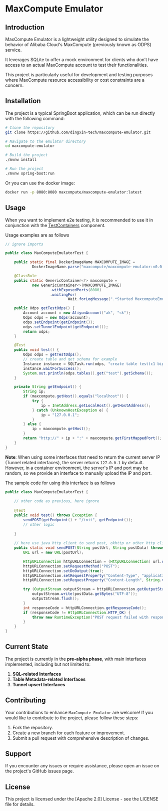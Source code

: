 # MaxCompute Emulator

## Introduction

MaxCompute Emulator is a lightweight utility designed to simulate the behavior of Alibaba Cloud's MaxCompute (previously known as ODPS) service. 

It leverages SQLite to offer a mock environment for clients who don’t have access to an actual MaxCompute account to test their functionalities. 

This project is particularly useful for development and testing purposes where MaxCompute resource accessibility or cost constraints are a concern.

## Installation

The project is a typical SpringBoot application, which can be run directly with the following command:
```bash
# Clone the repository
git clone https://github.com/dingxin-tech/maxcompute-emulator.git

# Navigate to the emulator directory
cd maxcompute-emulator

# Build the project
./mvnw install

# Run the project
./mvnw spring-boot:run
```

Or you can use the docker image:
```bash
docker run -p 8080:8080 maxcompute/maxcompute-emulator:latest
```
## Usage
When you want to implement e2e testing, it is recommended to use it in conjunction with the [TestContainers](https://java.testcontainers.org/) component. 

Usage examples are as follows

```java
// ignore imports

public class MaxComputeEmulatorTest {

    public static final DockerImageName MAXCOMPUTE_IMAGE =
            DockerImageName.parse("maxcompute/maxcompute-emulator:v0.0.1");

    @ClassRule
    public static GenericContainer<?> maxcompute =
            new GenericContainer<>(MAXCOMPUTE_IMAGE)
                    .withExposedPorts(8080)
                    .waitingFor(
                            Wait.forLogMessage(".*Started MaxcomputeEmulatorApplication.*\\n", 1));

    public Odps getTestOdps() {
        Account account = new AliyunAccount("ak", "sk");
        Odps odps = new Odps(account);
        odps.setEndpoint(getEndpoint());
        odps.setTunnelEndpoint(getEndpoint());
        return odps;
    }

    @Test
    public void test() {
        Odps odps = getTestOdps();
        // create table and get schema for example
        Instance instance = SQLTask.run(odps, "create table test(c1 bigint)");
        instance.waitForSuccess();
        System.out.println(odps.tables().get("test").getSchema());
    }

    private String getEndpoint() {
        String ip;
        if (maxcompute.getHost().equals("localhost")) {
            try {
                ip = InetAddress.getLocalHost().getHostAddress();
            } catch (UnknownHostException e) {
                ip = "127.0.0.1";
            }
        } else {
            ip = maxcompute.getHost();
        }
        return "http://" + ip + ":" + maxcompute.getFirstMappedPort();
    }
}
```
**Note**: When using some interfaces that need to return the current server IP (Tunnel related interfaces), 
the server returns `127.0.0.1` by default. However, in a container environment, the server's IP and port may be random, 
so we provide an interface to manually upload the IP and port. 

The sample code for using this interface is as follows
```java
public class MaxComputeEmulatorTest {
    
    // other code as previous, here ignore
    
    @Test
    public void test() throws Exception {
        sendPOST(getEndpoint() + "/init", getEndpoint());
        // other logic
        
    }
    
    // here use java http client to send post, okhttp or other http client can also be used
    public static void sendPOST(String postUrl, String postData) throws Exception {
        URL url = new URL(postUrl);

        HttpURLConnection httpURLConnection = (HttpURLConnection) url.openConnection();
        httpURLConnection.setRequestMethod("POST");
        httpURLConnection.setDoOutput(true);
        httpURLConnection.setRequestProperty("Content-Type", "application/json");
        httpURLConnection.setRequestProperty("Content-Length", String.valueOf(postData.length()));

        try (OutputStream outputStream = httpURLConnection.getOutputStream()) {
            outputStream.write(postData.getBytes("UTF-8"));
            outputStream.flush();
        }
        int responseCode = httpURLConnection.getResponseCode();
        if (responseCode != HttpURLConnection.HTTP_OK) {
            throw new RuntimeException("POST request failed with response code: " + responseCode);
        }
    }
}
```

## Current State

The project is currently in the **pre-alpha phase**, with main interfaces implemented, including but not limited to:

1. **SQL-related Interfaces**
2. **Table Metadata-related Interfaces**
3. **Tunnel upsert Interfaces**

## Contributing

Your contributions to enhance `MaxCompute Emulator` are welcome! If you would like to contribute to the project, please follow these steps:

1. Fork the repository.
2. Create a new branch for each feature or improvement.
3. Submit a pull request with comprehensive description of changes.

## Support

If you encounter any issues or require assistance, please open an issue on the project's GitHub issues page.

## License

This project is licensed under the [Apache 2.0] License - see the LICENSE file for details.